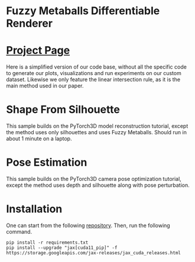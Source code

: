 # Fuzzy Metaballs Differentiable Renderer
# [Project Page](https://leonidk.github.io/fuzzy-metaballs/)
Here is a simplified version of our code base, without all the specific code to generate our plots, visualizations and run experiments on our custom dataset. Likewise we only feature the linear intersection rule, as it is the main method used in our paper. 

# Shape From Silhouette
This sample builds on the PyTorch3D model reconstruction tutorial, except the method uses only silhouettes and uses Fuzzy Metaballs. Should run in about 1 minute on a laptop.

# Pose Estimation
This sample builds on the PyTorch3D camera pose optimization tutorial, except the method uses depth and silhouette along with pose perturbation. 

# Installation
One can start from the following [repository](https://github.com/82magnolia/changeoscopy/tree/main).
Then, run the following command.

```
pip install -r requirements.txt
pip install --upgrade "jax[cuda11_pip]" -f https://storage.googleapis.com/jax-releases/jax_cuda_releases.html
```
